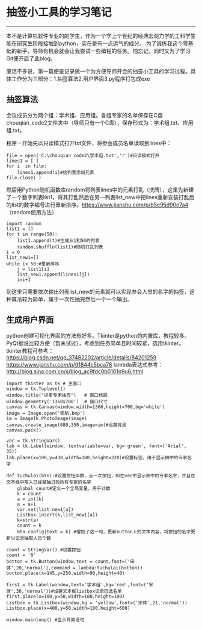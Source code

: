 # 抽签小工具的学习笔记
---
本不是计算机软件专业的的学生，作为一个学上个世纪的经典宏观力学的工科学生能在研究生阶段接触到python，实在是有一点运气的成分。
为了锻炼我这个零基础的新手，导师有机会就会让我尝试一些编程的任务。怕忘记，同时又为了学习Git便开启了此blog。

废话不多说，第一篇便是记录做一个为方便导师开会的抽签小工具的学习过程。具体工作分为三部分：1.抽签算法2.用户界面3.py程序打包成exe

## 抽签算法
会议成员分为两个组：学术组、应用组。各组专家的名单保存在C盘chouqian_code2文件夹中（导师只有一个C盘），保存形式为：学术组.txt、应用组.txt。

程序一开始先以只读模式打开txt文件，将参会成员名单读取到lines中：
```
file = open('C:\chouqian_code2\学术组.txt','r')#只读模式打开
lines1 = [ ]
for i  in file:
    lines1.append(i)#给列表添加元素
file.close( )
```
然后用Python随机函数库random将列表lines中的元素打乱（洗牌），这里先新建了一个数字列表list1，将其打乱然后在另一列表list_new中把lines重新安装打乱后的list的数字编号进行重新排序。https://www.jianshu.com/p/b5e95d90e7a4 （random使用方法）
```
import random
list1 = []
for t in range(50):
    list1.append(t)#生成从1到50的列表
    random.shuffle(list1)#随机打乱列表
i = 0
list_new1=[]
while i< 50:#重新排序
    j = list1[i]
    list_new1.append(lines1[j])
    i=i+1
```
到这里只需要依次输出列表list_new的元素就可以实现参会人员的名字的抽签，这种算法较为简单，属于一次性抽完然后一个一个输出。

## 生成用户界面
python创建可视化界面的方法有好多。Tkinter是python的内置库，教程较多。PyQt据说比较方便（暂未试过），考虑到任务简单且时间较紧，选用tkinter。
tkinter教程可参考：
https://blog.csdn.net/qq_37482202/article/details/84201259  https://www.jianshu.com/p/91844c5bca78
lambda表达式参考：
http://blog.sina.com.cn/s/blog_ac9fdc0b0101n9u6.html
```
import tkinter as tk # 主窗口
window = tk.Toplevel()
window.title("评审专家抽签")   # 窗口标题
window.geometry('1360x700')  # 窗口尺寸 
canvas = tk.Canvas(window,width=1360,height=700,bg='white')
image = Image.open('南航.bmp')
im = ImageTk.PhotoImage(image)
canvas.create_image(680,350,image=im)#设置背景
canvas.pack()

var = tk.StringVar()
lab = tk.Label(window, textvariable=var, bg='green', font=('Arial', 35))
lab.place(x=100,y=430,width=180,height=220)#设置标签，用于显示抽中的专家名字

def tuchulai(btn):#设置按钮函数，点一次按钮，即在var中显示抽中的专家名字，并且在文本框中写入已经被抽过的所有专家的名字
    global count#定义一个全局变量，用于计数
    k = count
    a = int(k)
    a = a+1
    var.set(list_new1[a])
    Listbox.insert(k,list_new1[a])
    k=str(a)
    count = k
    btn.config(text = k) #增加了这一句，更新button上的文本内容，将按钮的名字更新以记录抽取人员个数

count = StringVar() #设置按钮
count = '0' 
botton = tk.Button(window,text = count,font=('宋体',20,'normal'),command = lambda:tuchulai(botton)) 
botton.place(x=145,y=250,width=90,height=40)

first = tk.Label(window,text='学术组',bg='red',font=('宋体',30,'normal'))#设置文本框listbox记录已选名单
first.place(x=100,y=50,width=180,height=100)
Listbox = tk.Listbox(window,bg = 'yellow',font=('宋体',21,'normal'))
Listbox.place(x=400,y=50,width=180,height=600)

window.mainloop() #显示界面语句
```


